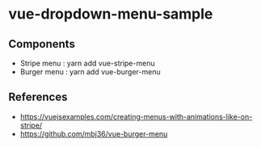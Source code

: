 # vue-dropdown-menu-sample

## Components
 - Stripe menu : yarn add vue-stripe-menu
 - Burger menu : yarn add vue-burger-menu

## References
 - https://vuejsexamples.com/creating-menus-with-animations-like-on-stripe/
 - https://github.com/mbj36/vue-burger-menu